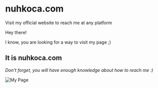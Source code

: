 # nuhkoca.com
Visit my official website to reach me at any platform

Hey there!

I know, you are looking for a way to visit my page ;)

## It is nuhkoca.com

*Don't forget, you will have enough knowledge about how to reach me :)*

![My Page](https://imgur.com/a/CD4x5)
